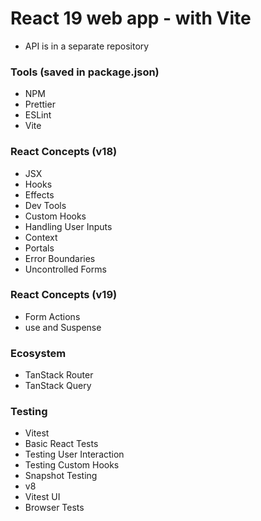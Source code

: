 # React 19 web app - with Vite

- API is in a separate repository

### Tools (saved in package.json)

- NPM
- Prettier
- ESLint
- Vite

### React Concepts (v18)

- JSX
- Hooks
- Effects
- Dev Tools
- Custom Hooks
- Handling User Inputs
- Context
- Portals
- Error Boundaries
- Uncontrolled Forms

### React Concepts (v19)

- Form Actions
- use and Suspense

### Ecosystem

- TanStack Router
- TanStack Query

### Testing

- Vitest
- Basic React Tests
- Testing User Interaction
- Testing Custom Hooks
- Snapshot Testing
- v8
- Vitest UI
- Browser Tests
